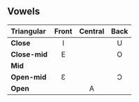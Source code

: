 ## Vowels

| Triangular    | Front | Central | Back  |
| :---          | :---: | :---:   | :---: |
| **Close**     | I     |         |     U |
| **Close-mid** |  E    |         |    O  |
| **Mid**       |       |         |       |
| **Open-mid**  |    Ɛ  |         |  Ɔ    |
| **Open**      |       |    A    |       |
